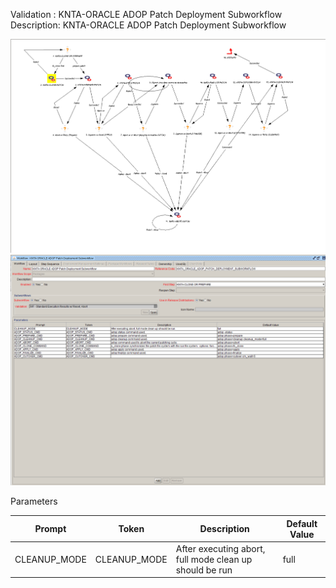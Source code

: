 
Validation : KNTA-ORACLE ADOP Patch Deployment Subworkflow
Description: KNTA-ORACLE ADOP Patch Deployment Subworkflow
  
<img src="./KNTA-ORACLE ADOP Patch Deployment Subworkflow_layout.PNG" width=800/>
<img src="./KNTA-ORACLE ADOP Patch Deployment Subworkflow.PNG" width=800/>

Parameters

|Prompt|   Token                                          | Description                       | Default Value|
|--------------------|--------------------------------|-----------------------------|-------------------------------|
|CLEANUP_MODE|CLEANUP_MODE|After executing abort, full mode clean up should be run|full|